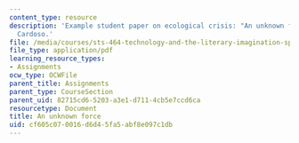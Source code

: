 ```yaml
---
content_type: resource
description: 'Example student paper on ecological crisis: "An unknown force," by Daniel
  Cardoso.'
file: /media/courses/sts-464-technology-and-the-literary-imagination-spring-2008/cf605c070016d6d45fa5abf8e097c1db_dcardoso_wk10.pdf
file_type: application/pdf
learning_resource_types:
- Assignments
ocw_type: OCWFile
parent_title: Assignments
parent_type: CourseSection
parent_uid: 82715cd6-5203-a3e1-d711-4cb5e7ccd6ca
resourcetype: Document
title: An unknown force
uid: cf605c07-0016-d6d4-5fa5-abf8e097c1db
---
```

